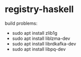 # registry-haskell

build problems:
- sudo apt install zlib1g
- sudo apt install liblzma-dev
- sudo apt install librdkafka-dev
- sudo apt install libpq-dev
